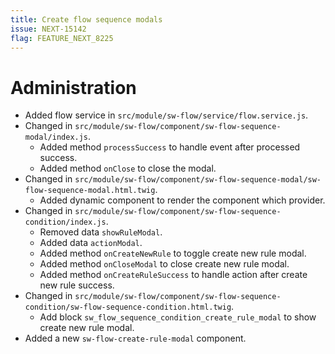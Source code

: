 ```yaml
---
title: Create flow sequence modals
issue: NEXT-15142
flag: FEATURE_NEXT_8225
---
```

# Administration
* Added flow service in `src/module/sw-flow/service/flow.service.js`.
* Changed in `src/module/sw-flow/component/sw-flow-sequence-modal/index.js`.
    * Added method `processSuccess` to handle event after processed success.
    * Added method `onClose` to close the modal.
* Changed in `src/module/sw-flow/component/sw-flow-sequence-modal/sw-flow-sequence-modal.html.twig`.
    * Added dynamic component to render the component which provider.
* Changed in `src/module/sw-flow/component/sw-flow-sequence-condition/index.js`.
    * Removed data `showRuleModal`.
    * Added data `actionModal`.
    * Added method `onCreateNewRule` to toggle create new rule modal.
    * Added method `onCloseModal` to close create new rule modal.
    * Added method `onCreateRuleSuccess` to handle action after create new rule success.
* Changed in `src/module/sw-flow/component/sw-flow-sequence-condition/sw-flow-sequence-condition.html.twig`.
    * Add block `sw_flow_sequence_condition_create_rule_modal` to show create new rule modal.
* Added a new `sw-flow-create-rule-modal` component.
